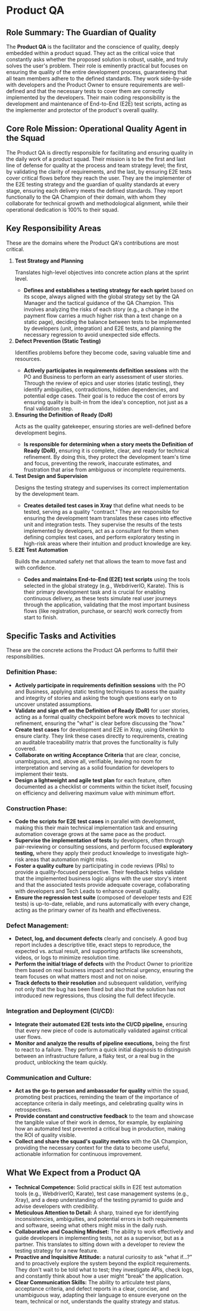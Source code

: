 # Product QA

## Role Summary: The Guardian of Quality

The **Product QA** is the facilitator and the conscience of quality, deeply embedded within a product squad. They act as the critical voice that constantly asks whether the proposed solution is robust, usable, and truly solves the user's problem. Their role is eminently practical but focuses on ensuring the quality of the entire development process, guaranteeing that all team members adhere to the defined standards. They work side-by-side with developers and the Product Owner to ensure requirements are well-defined and that the necessary tests to cover them are correctly implemented by the developers. Their main coding responsibility is the development and maintenance of End-to-End (E2E) test scripts, acting as the implementer and protector of the product's overall quality.

## Core Role Mission: Operational Quality Agent in the Squad

The Product QA is directly responsible for facilitating and ensuring quality in the daily work of a product squad. Their mission is to be the first and last line of defense for quality at the process and team strategy level; the first, by validating the clarity of requirements, and the last, by ensuring E2E tests cover critical flows before they reach the user. They are the implementer of the E2E testing strategy and the guardian of quality standards at every stage, ensuring each delivery meets the defined standards. They report functionally to the QA Champion of their domain, with whom they collaborate for technical growth and methodological alignment, while their operational dedication is 100% to their squad.

## Key Responsibility Areas

These are the domains where the Product QA's contributions are most critical.

<ol>
  <li><strong>Test Strategy and Planning</strong></li>
  
  Translates high-level objectives into concrete action plans at the sprint level.

  <ul>
    <li><strong>Defines and establishes a testing strategy for each sprint</strong> based on its scope, always aligned with the global strategy set by the QA Manager and the tactical guidance of the QA Champion. This involves analyzing the risks of each story (e.g., a change in the payment flow carries a much higher risk than a text change on a static page), deciding the balance between tests to be implemented by developers (unit, integration) and E2E tests, and planning the necessary regression to avoid unexpected side effects.</li>
  </ul>

  <li><strong>Defect Prevention (Static Testing)</strong></li>
  
  Identifies problems before they become code, saving valuable time and resources.

  <ul>
    <li><strong>Actively participates in requirements definition sessions</strong> with the PO and Business to perform an early assessment of user stories. Through the review of epics and user stories (static testing), they identify ambiguities, contradictions, hidden dependencies, and potential edge cases. Their goal is to reduce the cost of errors by ensuring quality is built-in from the idea's conception, not just as a final validation step.</li>
  </ul>

  <li><strong>Ensuring the Definition of Ready (DoR)</strong></li>
  
  Acts as the quality gatekeeper, ensuring stories are well-defined before development begins.

  <ul>
    <li><strong>Is responsible for determining when a story meets the Definition of Ready (DoR),</strong> ensuring it is complete, clear, and ready for technical refinement. By doing this, they protect the development team's time and focus, preventing the rework, inaccurate estimates, and frustration that arise from ambiguous or incomplete requirements.</li>
  </ul>

  <li><strong>Test Design and Supervision</strong></li>
  
  Designs the testing strategy and supervises its correct implementation by the development team.

  <ul>
    <li><strong>Creates detailed test cases in Xray</strong> that define what needs to be tested, serving as a quality "contract." They are responsible for ensuring the development team translates these cases into effective unit and integration tests. They supervise the results of the tests implemented by developers, act as a consultant for them when defining complex test cases, and perform exploratory testing in high-risk areas where their intuition and product knowledge are key.</li>
  </ul>

  <li><strong>E2E Test Automation</strong></li>
  
  Builds the automated safety net that allows the team to move fast and with confidence.

  <ul>
    <li><strong>Codes and maintains End-to-End (E2E) test scripts</strong> using the tools selected in the global strategy (e.g., WebdriverIO, Karate). This is their primary development task and is crucial for enabling continuous delivery, as these tests simulate real user journeys through the application, validating that the most important business flows (like registration, purchase, or search) work correctly from start to finish.</li>
  </ul>
</ol>

## Specific Tasks and Activities

These are the concrete actions the Product QA performs to fulfill their responsibilities.

### Definition Phase:

<ul>
  <li><strong>Actively participate in requirements definition sessions</strong> with the PO and Business, applying static testing techniques to assess the quality and integrity of stories and asking the tough questions early on to uncover unstated assumptions.</li>
  <li><strong>Validate and sign off on the Definition of Ready (DoR)</strong> for user stories, acting as a formal quality checkpoint before work moves to technical refinement, ensuring the "what" is clear before discussing the "how."</li>
  <li><strong>Create test cases</strong> for development and E2E in Xray, using Gherkin to ensure clarity. They link these cases directly to requirements, creating an auditable traceability matrix that proves the functionality is fully covered.</li>
  <li><strong>Collaborate on writing Acceptance Criteria</strong> that are clear, concise, unambiguous, and, above all, verifiable, leaving no room for interpretation and serving as a solid foundation for developers to implement their tests.</li>
  <li><strong>Design a lightweight and agile test plan</strong> for each feature, often documented as a checklist or comments within the ticket itself, focusing on efficiency and delivering maximum value with minimum effort.</li>
</ul>

### Construction Phase:

<ul>
  <li><strong>Code the scripts for E2E test cases</strong> in parallel with development, making this their main technical implementation task and ensuring automation coverage grows at the same pace as the product.</li>
  <li><strong>Supervise the implementation of tests</strong> by developers, often through pair-reviewing or consulting sessions, and perform focused <strong>exploratory testing,</strong> where they apply their product knowledge to investigate high-risk areas that automation might miss.</li>
  <li><strong>Foster a quality culture</strong> by participating in code reviews (PRs) to provide a quality-focused perspective. Their feedback helps validate that the implemented business logic aligns with the user story's intent and that the associated tests provide adequate coverage, collaborating with developers and Tech Leads to enhance overall quality.</li>
  <li><strong>Ensure the regression test suite</strong> (composed of developer tests and E2E tests) is up-to-date, reliable, and runs automatically with every change, acting as the primary owner of its health and effectiveness.</li>
</ul>

### Defect Management:

<ul>
  <li><strong>Detect, log, and document defects</strong> clearly and concisely. A good bug report includes a descriptive title, exact steps to reproduce, the expected vs. actual result, and supporting artifacts like screenshots, videos, or logs to minimize resolution time.</li>
  <li><strong>Perform the initial triage of defects</strong> with the Product Owner to prioritize them based on real business impact and technical urgency, ensuring the team focuses on what matters most and not on noise.</li>
  <li><strong>Track defects to their resolution</strong> and subsequent validation, verifying not only that the bug has been fixed but also that the solution has not introduced new regressions, thus closing the full defect lifecycle.</li>  
</ul>

### Integration and Deployment (CI/CD):

<ul>
  <li><strong>Integrate their automated E2E tests into the CI/CD pipeline,</strong> ensuring that every new piece of code is automatically validated against critical user flows.</li>
  <li><strong>Monitor and analyze the results of pipeline executions,</strong> being the first to react to a failure. They perform a quick initial diagnosis to distinguish between an infrastructure failure, a flaky test, or a real bug in the product, unblocking the team quickly.</li>  
</ul>

### Communication and Culture:

<ul>
  <li><strong>Act as the go-to person and ambassador for quality</strong> within the squad, promoting best practices, reminding the team of the importance of acceptance criteria in daily meetings, and celebrating quality wins in retrospectives.</li>
  <li><strong>Provide constant and constructive feedback</strong> to the team and showcase the tangible value of their work in demos, for example, by explaining how an automated test prevented a critical bug in production, making the ROI of quality visible.</li>
  <li><strong>Collect and share the squad's quality metrics</strong> with the QA Champion, providing the necessary context for the data to become useful, actionable information for continuous improvement.</li>  
</ul>

## What We Expect from a Product QA

<ul>
  <li><strong>Technical Competence:</strong> Solid practical skills in E2E test automation tools (e.g., WebdriverIO, Karate), test case management systems (e.g., Xray), and a deep understanding of the testing pyramid to guide and advise developers with credibility.</li>
  <li><strong>Meticulous Attention to Detail:</strong> A sharp, trained eye for identifying inconsistencies, ambiguities, and potential errors in both requirements and software, seeing what others might miss in the daily rush.</li>
  <li><strong>Collaborative and Coaching Mindset:</strong> The ability to work effectively and guide developers in implementing tests, not as a supervisor, but as a partner. This translates to sitting down with a developer to review the testing strategy for a new feature.</li>  
  <li><strong>Proactive and Inquisitive Attitude:</strong> a natural curiosity to ask "what if...?" and to proactively explore the system beyond the explicit requirements. They don't wait to be told what to test; they investigate APIs, check logs, and constantly think about how a user might "break" the application.</li>  
  <li><strong>Clear Communication Skills:</strong> The ability to articulate test plans, acceptance criteria, and defect reports in a clear, concise, and unambiguous way, adapting their language to ensure everyone on the team, technical or not, understands the quality strategy and status.</li>  
</ul>
